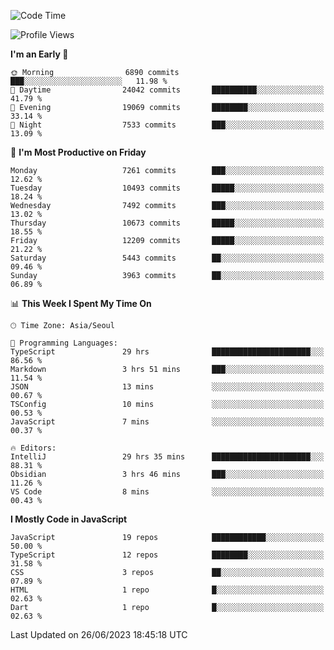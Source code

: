 <!--START_SECTION:waka-->
![Code Time](http://img.shields.io/badge/Code%20Time-5%2C073%20hrs%2018%20mins-blue)

![Profile Views](http://img.shields.io/badge/Profile%20Views-0-blue)

**I'm an Early 🐤** 

```text
🌞 Morning                6890 commits        ███░░░░░░░░░░░░░░░░░░░░░░   11.98 % 
🌆 Daytime                24042 commits       ██████████░░░░░░░░░░░░░░░   41.79 % 
🌃 Evening                19069 commits       ████████░░░░░░░░░░░░░░░░░   33.14 % 
🌙 Night                  7533 commits        ███░░░░░░░░░░░░░░░░░░░░░░   13.09 % 
```
📅 **I'm Most Productive on Friday** 

```text
Monday                   7261 commits        ███░░░░░░░░░░░░░░░░░░░░░░   12.62 % 
Tuesday                  10493 commits       █████░░░░░░░░░░░░░░░░░░░░   18.24 % 
Wednesday                7492 commits        ███░░░░░░░░░░░░░░░░░░░░░░   13.02 % 
Thursday                 10673 commits       █████░░░░░░░░░░░░░░░░░░░░   18.55 % 
Friday                   12209 commits       █████░░░░░░░░░░░░░░░░░░░░   21.22 % 
Saturday                 5443 commits        ██░░░░░░░░░░░░░░░░░░░░░░░   09.46 % 
Sunday                   3963 commits        ██░░░░░░░░░░░░░░░░░░░░░░░   06.89 % 
```


📊 **This Week I Spent My Time On** 

```text
🕑︎ Time Zone: Asia/Seoul

💬 Programming Languages: 
TypeScript               29 hrs              ██████████████████████░░░   86.56 % 
Markdown                 3 hrs 51 mins       ███░░░░░░░░░░░░░░░░░░░░░░   11.54 % 
JSON                     13 mins             ░░░░░░░░░░░░░░░░░░░░░░░░░   00.67 % 
TSConfig                 10 mins             ░░░░░░░░░░░░░░░░░░░░░░░░░   00.53 % 
JavaScript               7 mins              ░░░░░░░░░░░░░░░░░░░░░░░░░   00.37 % 

🔥 Editors: 
IntelliJ                 29 hrs 35 mins      ██████████████████████░░░   88.31 % 
Obsidian                 3 hrs 46 mins       ███░░░░░░░░░░░░░░░░░░░░░░   11.26 % 
VS Code                  8 mins              ░░░░░░░░░░░░░░░░░░░░░░░░░   00.43 % 
```

**I Mostly Code in JavaScript** 

```text
JavaScript               19 repos            ████████████░░░░░░░░░░░░░   50.00 % 
TypeScript               12 repos            ████████░░░░░░░░░░░░░░░░░   31.58 % 
CSS                      3 repos             ██░░░░░░░░░░░░░░░░░░░░░░░   07.89 % 
HTML                     1 repo              █░░░░░░░░░░░░░░░░░░░░░░░░   02.63 % 
Dart                     1 repo              █░░░░░░░░░░░░░░░░░░░░░░░░   02.63 % 
```




 Last Updated on 26/06/2023 18:45:18 UTC
<!--END_SECTION:waka-->
